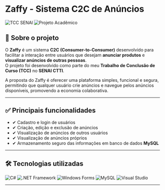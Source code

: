 # Zaffy - Sistema C2C de Anúncios

![TCC SENAI](https://img.shields.io/badge/TCC-SENAI-0078D4?style=flat&logo=readthedocs&logoColor=white)
![Projeto Acadêmico](https://img.shields.io/badge/Projeto-Acadêmico-lightgrey?style=flat)

## 📌 Sobre o projeto
O **Zaffy** é um sistema **C2C (Consumer-to-Consumer)** desenvolvido para facilitar a interação entre usuários que desejam **anunciar produtos** e **visualizar anúncios de outras pessoas**.  
O projeto foi desenvolvido como parte do meu **Trabalho de Conclusão de Curso (TCC)** no **SENAI CTTI**.

A proposta do Zaffy é oferecer uma plataforma simples, funcional e segura, permitindo que qualquer usuário crie anúncios e navegue pelos anúncios disponíveis, promovendo a economia colaborativa.

---

## ✅ Principais funcionalidades
- ✔ Cadastro e login de usuários  
- ✔ Criação, edição e exclusão de anúncios  
- ✔ Visualização de anúncios de outros usuários  
- ✔ Visualização de anúncios próprios
- ✔ Armazenamento seguro das informações em banco de dados **MySQL**

---

## 🛠 Tecnologias utilizadas
![C#](https://img.shields.io/badge/C%23-239120?style=for-the-badge&logo=c-sharp&logoColor=white)
![.NET Framework](https://img.shields.io/badge/.NET_Framework-512BD4?style=for-the-badge&logo=.net&logoColor=white)
![Windows Forms](https://img.shields.io/badge/Windows%20Forms-0078D6?style=for-the-badge&logo=windows&logoColor=white)
![MySQL](https://img.shields.io/badge/MySQL-4479A1?style=for-the-badge&logo=mysql&logoColor=white)
![Visual Studio](https://img.shields.io/badge/Visual%20Studio-5C2D91?style=for-the-badge&logo=visualstudio&logoColor=white)

---

